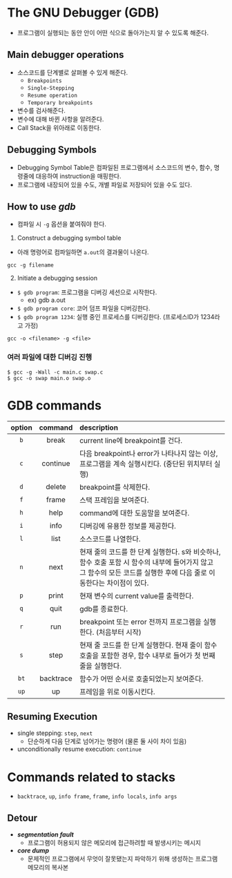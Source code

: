 # The GNU Debugger (GDB)
- 프로그램이 실행되는 동안 안이 어떤 식으로 돌아가는지 알 수 있도록 해준다.

## Main debugger operations
- 소스코드를 단계별로 살펴볼 수 있게 해준다.
    - `Breakpoints`
    - `Single-Stepping`
    - `Resume operation`
    - `Temporary breakpoints`
- 변수를 검사해준다.
- 변수에 대해 바뀐 사항을 알려준다.
- Call Stack을 위아래로 이동한다.

## Debugging Symbols
- Debugging Symbol Table은 컴파일된 프로그램에서 소스코드의 변수, 함수, 명령줄에 대응하여 instruction을 매핑한다.
- 프로그램에 내장되어 있을 수도, 개별 파일로 저장되어 있을 수도 있다.

## How to use *gdb*
- 컴파일 시 `-g` 옵션을 붙여줘야 한다.
1. Construct a debugging symbol table
- 아래 명령어로 컴파일하면 `a.out`의 결과물이 나온다.
```shell
gcc -g filename
```
2. Initiate a debugging session
- `$ gdb program`: 프로그램을 디버깅 세션으로 시작한다.
    - ex) gdb a.out
- `$ gdb program core`: 코어 덤프 파일을 디버깅한다.
- `$ gdb program 1234`: 실행 중인 프로세스를 디버깅한다. (프로세스ID가 1234라고 가정)
```shell
gcc -o <filename> -g <file>
```

### 여러 파일에 대한 디버깅 진행
```shell
$ gcc -g -Wall -c main.c swap.c
$ gcc -o swap main.o swap.o 
```

# GDB commands
| option | command | description |
| :---: | :---: | :--- |
| `b` | break | current line에 breakpoint를 건다. |
| `c` | continue | 다음 breakpoint나 error가 나타나지 않는 이상, 프로그램을 계속 실행시킨다. (중단된 위치부터 실행) |
| `d` | delete | breakpoint를 삭제한다. |
| `f` | frame | 스택 프레임을 보여준다. |
| `h` | help | command에 대한 도움말을 보여준다. |
| `i` | info | 디버깅에 유용한 정보를 제공한다. | 
| `l` | list | 소스코드를 나열한다. |
| `n` | next | 현재 줄의 코드를 한 단계 실행한다. s와 비슷하나, 함수 호출 포함 시 함수의 내부에 들어가지 않고 그 함수의 모든 코드를 실행한 후에 다음 줄로 이동한다는 차이점이 있다. |
| `p` | print | 현재 변수의 current value를 출력한다. |
| `q` | quit | gdb를 종료한다. |
| `r` | run | breakpoint 또는 error 전까지 프로그램을 실행한다. (처음부터 시작)|
| `s` | step | 현재 줄 코드를 한 단계 실행한다. 현재 줄이 함수 호출을 포함한 경우, 함수 내부로 들어가 첫 번째 줄을 실행한다. |
| `bt` | backtrace | 함수가 어떤 순서로 호출되었는지 보여준다. |
| `up` | up | 프레임을 위로 이동시킨다. |

## Resuming Execution
- single stepping: `step`, `next`
    - 단순하게 다음 단계로 넘어가는 명령어 (물론 둘 사이 차이 있음)
- unconditionally resume execution: `continue`

# Commands related to stacks
- `backtrace`, `up`, `info frame`, `frame`, `info locals`, `info args`

## Detour
- ***segmentation fault***
    - 프로그램이 허용되지 않은 메모리에 접근하려할 때 발생시키는 메시지
- ***core dump***
    - 문제적인 프로그램에서 무엇이 잘못됐는지 파악하기 위해 생성하는 프로그램 메모리의 복사본
